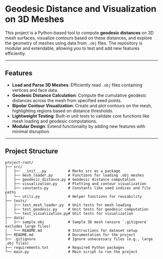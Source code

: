 # **Geodesic Distance and Visualization on 3D Meshes**

This project is a Python-based tool to compute **geodesic distances** on 3D mesh surfaces, visualize contours based on these distances, and explore the geometry of meshes using data from `.obj` files. The repository is modular and extendable, allowing you to test and add new features efficiently.

---

## **Features**
- **Load and Parse 3D Meshes**: Efficiently read `.obj` files containing vertices and face data.
- **Geodesic Distance Calculation**: Compute the cumulative geodesic distances across the mesh from specified seed points.
- **Bipolar Contour Visualization**: Create and plot contours on the mesh, highlighting regions based on distance thresholds.
- **Lightweight Testing**: Built-in unit tests to validate core functions like mesh loading and geodesic computations.
- **Modular Design**: Extend functionality by adding new features with minimal disruption.

---

## **Project Structure**
```plaintext
project-root/
├── src/
│   ├── __init__.py          # Marks src as a package
│   ├── mesh_loader.py       # Functions for loading .obj meshes
│   ├── geodesic_distance.py # Geodesic distance computation
│   ├── visualization.py     # Plotting and contour visualization
│   ├── constants.py         # Constants like seed indices and file paths
│   └── utils.py             # Helper functions for reusability
├── tests/
│   ├── test_mesh_loader.py  # Unit tests for mesh loading
│   ├── test_geodesic.py     # Unit tests for geodesic computation
│   └── test_visualization.py# Unit tests for visualization
├── data/
│   ├── sample.obj           # Sample 3D mesh (ensure `.gitignore` excludes large files)
│   └── README.md            # Instructions for dataset setup
├── README.md                # Documentation for the project
├── .gitignore               # Ignore unnecessary files (e.g., large .obj files)
├── requirements.txt         # Required Python packages
└── main.py                  # Main script to run the project
